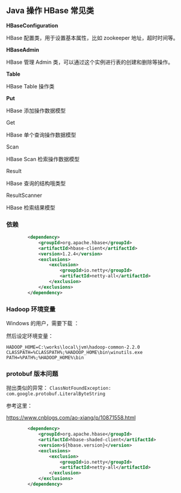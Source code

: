 
## Java 操作 HBase 常见类

**HBaseConfiguration**

HBase 配置类，用于设置基本属性，比如  zookeeper 地址，超时时间等。


**HBaseAdmin**

HBase 管理 Admin 类，可以通过这个实例进行表的创建和删除等操作。


**Table**

HBase Table 操作类

**Put**

HBase 添加操作数据模型


Get

HBase 单个查询操作数据模型


Scan

HBase Scan 检索操作数据模型


Result

HBase 查询的结构哦类型

ResultScanner

HBase 检索结果模型



### 依赖

```xml
		<dependency>
			<groupId>org.apache.hbase</groupId>
			<artifactId>hbase-client</artifactId>
			<version>1.2.4</version>
			<exclusions>
				<exclusion>
					<groupId>io.netty</groupId>
					<artifactId>netty-all</artifactId>
				</exclusion>
			</exclusions>
		</dependency>

```

### Hadoop 环境变量


Windows 的用户，需要下载 ：


然后设定环境变量：

```
HADOOP_HOME=C:\works\local\jvm\hadoop-common-2.2.0
CLASSPATH=%CLASSPATH%;%HADOOP_HOME\bin\winutils.exe
PATH=%PATH%;%HADOOP_HOME%\bin
```


### protobuf 版本问题

抛出类似的异常： `ClassNotFoundException: com.google.protobuf.LiteralByteString`

参考这里：

https://www.cnblogs.com/ao-xiang/p/10871558.html

```xml
		<dependency>
			<groupId>org.apache.hbase</groupId>
			<artifactId>hbase-shaded-client</artifactId>
			<version>${hbase.version}</version>
			<exclusions>
				<exclusion>
					<groupId>io.netty</groupId>
					<artifactId>netty-all</artifactId>
				</exclusion>
			</exclusions>
		</dependency>
```